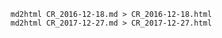    md2html CR_2016-12-18.md > CR_2016-12-18.html
    md2html CR_2017-12-27.md > CR_2017-12-27.html

<!--
    java -jar ditaa0_9.jar CR_2017-12-27_piste.txt
    for cr in CR_*.html; do echo $cr; tq img -a src < $cr; done > rsync.include
    rsync --files-from=rsync.include -rv . ct-lucas:/usr/share/nginx/html/lucas/jdr/psirun/
-->

